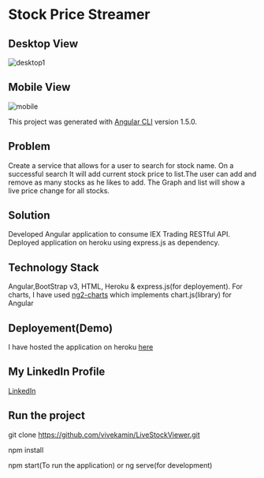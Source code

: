 
# Stock Price Streamer
## Desktop View
![desktop1](https://user-images.githubusercontent.com/25477734/33513346-d183a268-d6fd-11e7-8a1d-0511f6f77a22.png)
## Mobile View
![mobile](https://user-images.githubusercontent.com/25477734/33512993-5742ded4-d6f7-11e7-8157-b96f9b8de565.png)

This project was generated with [Angular CLI](https://github.com/angular/angular-cli) version 1.5.0.

## Problem
Create a service that allows for a user to search for stock name. On a successful search It will add current stock price to list.The user can add and remove as many stocks as he likes to add. The Graph and list will show a live price change for all stocks.

## Solution
Developed Angular application to consume IEX Trading RESTful API. Deployed application on heroku using express.js as dependency.

## Technology Stack
Angular,BootStrap v3, HTML, Heroku & express.js(for deployement).
For charts, I have used [ng2-charts](https://github.com/valor-software/ng2-charts) which implements chart.js(library) for Angular

## Deployement(Demo)
I have hosted the application on heroku [here](https://stock-price-streamer.herokuapp.com/)

## My LinkedIn Profile
[LinkedIn](https://www.linkedin.com/in/vivek-amin/)

## Run the project
git clone https://github.com/vivekamin/LiveStockViewer.git

npm install

npm start(To run the application) or ng serve(for development)





